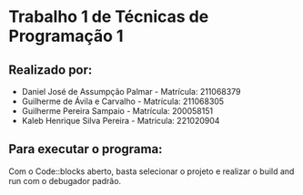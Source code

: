 # Trabalho 1 de Técnicas de Programação 1

## Realizado por: 

* Daniel José de Assumpção Palmar - Matrícula: 211068379
* Guilherme de Ávila e Carvalho - Matrícula: 211068305
* Guilherme Pereira Sampaio - Matrícula: 200058151
* Kaleb Henrique Silva Pereira - Matricula: 221020904

## Para executar o programa: 
Com o Code::blocks aberto, basta selecionar o projeto e realizar o build and run com o debugador padrão.

